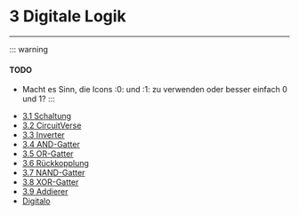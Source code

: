 # 3 Digitale Logik
---

::: warning
#### TODO
- Macht es Sinn, die Icons :0: und :1: zu verwenden oder besser einfach 0 und 1?
:::

* [3.1 Schaltung](?page=1-circuit/)
* [3.2 CircuitVerse](?page=2-circuitverse/)
* [3.3 Inverter](?page=3-inverter/)
* [3.4 AND-Gatter](?page=4-and-gate/)
* [3.5 OR-Gatter](?page=5-or-gate/)
* [3.6 Rückkopplung](?page=6-feedback/)
* [3.7 NAND-Gatter](?page=7-nand-gate/)
* [3.8 XOR-Gatter](?page=8-xor-gate/)
* [3.9 Addierer](?page=9-adder/)
* [Digitalo](?page=A-digitalo/)
